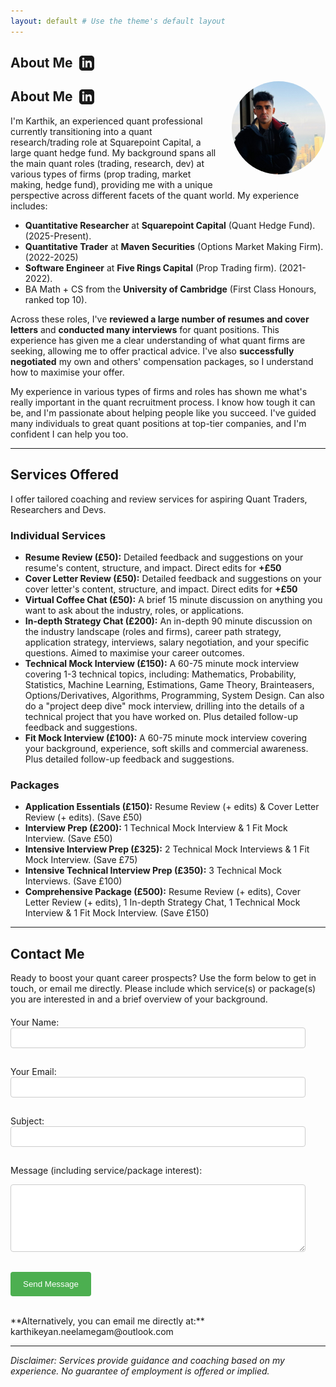 ```yaml
---
layout: default # Use the theme's default layout
---
```


<h2 style="display: flex; align-items: center;">
  About Me
  <a href="https://www.linkedin.com/in/karthik-n-8a7126137/" target="_blank" rel="noopener noreferrer" title="View LinkedIn Profile" style="text-decoration: none; margin-left: 10px; line-height: 1;">
    <svg xmlns="http://www.w3.org/2000/svg" width="24" height="24" viewBox="0 0 24 24" fill="currentColor" style="vertical-align: middle;">
      <path d="M19 0h-14c-2.761 0-5 2.239-5 5v14c0 2.761 2.239 5 5 5h14c2.762 0 5-2.239 5-5v-14c0-2.761-2.238-5-5-5zm-11 19h-3v-11h3v11zm-1.5-12.268c-.966 0-1.75-.79-1.75-1.764s.784-1.764 1.75-1.764 1.75.79 1.75 1.764-.783 1.764-1.75 1.764zm13.5 12.268h-3v-5.604c0-3.368-4-3.113-4 0v5.604h-3v-11h3v1.765c1.396-2.586 7-2.777 7 2.476v6.759z"/>
    </svg>
  </a>
</h2>
<!-- End replacement block -->

<!-- Start: Profile Photo -->
<img src="assets/img/karthik-pic.jpg" alt="Karthik Neelamegam" style="float: right; width: 150px; border-radius: 50%; margin-left: 20px; margin-bottom: 10px;">
<!-- End: Profile Photo -->

<h2 style="display: flex; align-items: center;">
  About Me
  <a href="https://www.linkedin.com/in/karthik-neelamegam/" target="_blank" rel="noopener noreferrer" title="View LinkedIn Profile" style="text-decoration: none; margin-left: 10px; line-height: 1;">
    <svg xmlns="http://www.w3.org/2000/svg" width="24" height="24" viewBox="0 0 24 24" fill="currentColor" style="vertical-align: middle;">
      <path d="M19 0h-14c-2.761 0-5 2.239-5 5v14c0 2.761 2.239 5 5 5h14c2.762 0 5-2.239 5-5v-14c0-2.761-2.238-5-5-5zm-11 19h-3v-11h3v11zm-1.5-12.268c-.966 0-1.75-.79-1.75-1.764s.784-1.764 1.75-1.764 1.75.79 1.75 1.764-.783 1.764-1.75 1.764zm13.5 12.268h-3v-5.604c0-3.368-4-3.113-4 0v5.604h-3v-11h3v1.765c1.396-2.586 7-2.777 7 2.476v6.759z"/>
    </svg>
  </a>
</h2>

I'm Karthik, an experienced quant professional currently transitioning into a quant research/trading role at Squarepoint Capital, a large quant hedge fund. My background spans all the main quant roles (trading, research, dev) at various types of firms (prop trading, market making, hedge fund), providing me with a unique perspective across different facets of the quant world. My experience includes:

*   **Quantitative Researcher** at **Squarepoint Capital** (Quant Hedge Fund). (2025-Present).
*   **Quantitative Trader** at **Maven Securities** (Options Market Making Firm). (2022-2025)
*   **Software Engineer** at **Five Rings Capital** (Prop Trading firm). (2021-2022).
*   BA Math + CS from the **University of Cambridge** (First Class Honours, ranked top 10).

Across these roles, I've **reviewed a large number of resumes and cover letters** and **conducted many interviews** for quant positions. This experience has given me a clear understanding of what quant firms are seeking, allowing me to offer practical advice. I've also **successfully negotiated** my own and others' compensation packages, so I understand how to maximise your offer.

My experience in various types of firms and roles has shown me what's really important in the quant recruitment process. I know how tough it can be, and I'm passionate about helping people like you succeed. I've guided many individuals to great quant positions at top-tier companies, and I'm confident I can help you too.

---

## Services Offered

I offer tailored coaching and review services for aspiring Quant Traders, Researchers and Devs.

### Individual Services

*   **Resume Review (£50):** Detailed feedback and suggestions on your resume's content, structure, and impact. Direct edits for **+£50**
*   **Cover Letter Review (£50):** Detailed feedback and suggestions on your cover letter's content, structure, and impact. Direct edits for **+£50**
*   **Virtual Coffee Chat (£50):** A brief 15 minute discussion on anything you want to ask about the industry, roles, or applications.
*   **In-depth Strategy Chat (£200):** An in-depth 90 minute discussion on the industry landscape (roles and firms), career path strategy, application strategy, interviews, salary negotiation, and your specific questions. Aimed to maximise your career outcomes.
*   **Technical Mock Interview (£150):** A 60-75 minute mock interview covering 1-3 technical topics, including: Mathematics, Probability, Statistics, Machine Learning, Estimations, Game Theory, Brainteasers, Options/Derivatives, Algorithms, Programming, System Design. Can also do a "project deep dive" mock interview, drilling into the details of a technical project that you have worked on. Plus detailed follow-up feedback and suggestions.
*   **Fit Mock Interview (£100):** A 60-75 minute mock interview covering your background, experience, soft skills and commercial awareness. Plus detailed follow-up feedback and suggestions.

### Packages

*   **Application Essentials (£150):** Resume Review (+ edits) & Cover Letter Review (+ edits). (Save £50)
*   **Interview Prep (£200):** 1 Technical Mock Interview & 1 Fit Mock Interview. (Save £50)
*   **Intensive Interview Prep (£325):** 2 Technical Mock Interviews & 1 Fit Mock Interview. (Save £75)
*   **Intensive Technical Interview Prep (£350):** 3 Technical Mock Interviews. (Save £100)
*   **Comprehensive Package (£500):** Resume Review (+ edits), Cover Letter Review (+ edits), 1 In-depth Strategy Chat, 1 Technical Mock Interview & 1 Fit Mock Interview. (Save £150)

---

## Contact Me

Ready to boost your quant career prospects? Use the form below to get in touch, or email me directly. Please include which service(s) or package(s) you are interested in and a brief overview of your background.

<!-- Start of improved contact form -->
<form action="https://formspree.io/f/your_unique_code" method="POST" style="margin-top: 20px;">

<label for="contact-name">Your Name:</label><br>
<input type="text" id="contact-name" name="name" required style="width: 90%; padding: 8px; margin-bottom: 15px; border: 1px solid #ccc; border-radius: 4px;">
<br>

<label for="contact-email">Your Email:</label><br>
<input type="email" id="contact-email" name="email" required style="width: 90%; padding: 8px; margin-bottom: 15px; border: 1px solid #ccc; border-radius: 4px;">
<br>

<label for="contact-subject">Subject:</label><br>
<input type="text" id="contact-subject" name="_subject" style="width: 90%; padding: 8px; margin-bottom: 15px; border: 1px solid #ccc; border-radius: 4px;">
<br>

<label for="contact-message">Message (including service/package interest):</label><br>
<textarea id="contact-message" name="message" rows="6" required style="width: 90%; padding: 8px; margin-bottom: 15px; border: 1px solid #ccc; border-radius: 4px;"></textarea>
<br>

<!-- Optional: Add a hidden field for redirection after submission -->
<!-- <input type="hidden" name="_next" value="https://your-github-username.github.io/thankyou.html"> -->

<!-- Optional: honeypot field for basic spam protection -->
<input type="text" name="_gotcha" style="display:none">

<button type="submit" style="background-color: #4CAF50; color: white; padding: 12px 20px; border: none; border-radius: 4px; cursor: pointer;">Send Message</button>

</form>
<!-- End of improved contact form -->

<br>
**Alternatively, you can email me directly at:** karthikeyan.neelamegam@outlook.com

---

*Disclaimer: Services provide guidance and coaching based on my experience. No guarantee of employment is offered or implied.*
